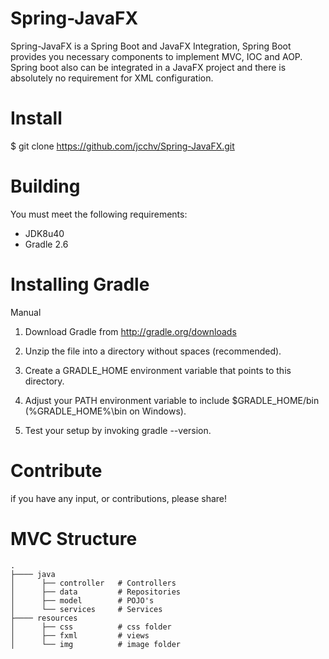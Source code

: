 # Spring-JavaFX
Spring-JavaFX is a Spring Boot and JavaFX Integration, Spring Boot provides you necessary components to implement MVC, IOC and AOP. Spring boot also can be integrated in a JavaFX project and there is absolutely no requirement for XML configuration.

# Install

$ git clone https://github.com/jcchv/Spring-JavaFX.git

# Building

You must meet the following requirements:

- JDK8u40
- Gradle 2.6

# Installing Gradle

Manual
1. Download Gradle from http://gradle.org/downloads

2. Unzip the file into a directory without spaces (recommended).

3. Create a GRADLE_HOME environment variable that points to this directory.

4. Adjust your PATH environment variable to include $GRADLE_HOME/bin (%GRADLE_HOME%\bin on Windows).

5. Test your setup by invoking gradle --version.

# Contribute

if you have any input, or contributions, please share!

# MVC Structure
    . 
    ├──── java              
    │      ├── controller   # Controllers
    │      ├── data         # Repositories
    │      ├── model        # POJO's
    │      └── services     # Services
    ├──── resources           
    │      ├── css          # css folder
    │      ├── fxml         # views
    │      └── img          # image folder 
    
    
    
    
    
